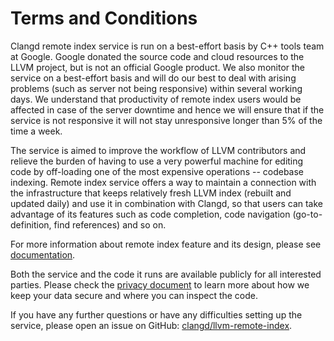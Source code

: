 # Terms and Conditions

Clangd remote index service is run on a best-effort basis by C++ tools team at
Google. Google donated the source code and cloud resources to the LLVM project,
but is not an official Google product. We also monitor the service on a
best-effort basis and will do our best to deal with arising problems (such as
server not being responsive) within several working days. We understand that
productivity of remote index users would be affected in case of the server
downtime and hence we will ensure that if the service is not responsive it will
not stay unresponsive longer than 5% of the time a week.

The service is aimed to improve the workflow of LLVM contributors and relieve
the burden of having to use a very powerful machine for editing code by
off-loading one of the most expensive operations -- codebase indexing. Remote
index service offers a way to maintain a connection with the infrastructure that
keeps relatively fresh LLVM index (rebuilt and updated daily) and use it in
combination with Clangd, so that users can take advantage of its features such
as code completion, code navigation (go-to-definition, find references) and so
on.

For more information about remote index feature and its design, please see
[documentation](https://clangd.llvm.org/remote-index.html).

Both the service and the code it runs are available publicly for all interested
parties. Please check the [privacy document](domain/privacy) to
learn more about how we keep your data secure and where you can inspect the
code.

If you have any further questions or have any difficulties setting up the
service, please open an issue on GitHub:
[clangd/llvm-remote-index](https://github.com/clangd/llvm-remote-index/issues).
